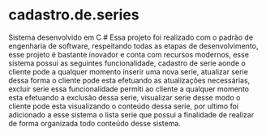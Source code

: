 # cadastro.de.series
Sistema desenvolvido em C #
Essa projeto foi realizado com o padrão de engenharia de software, respeitando todas as etapas de desenvolvimento, esse projeto é bastante inovador e conta com recursos modernos, esse sistema possui as seguintes funcionalidade, cadastro de serie aonde o cliente pode a qualquer momento inserir uma nova serie, atualizar serie dessa forma o cliente pode esta efetuando as atualizações necessárias, excluir serie essa funcionalidade permiti ao cliente a qualquer momento esta efetuando a exclusão dessa serie, visualizar serie desse modo o cliente pode esta visualizando o conteúdo dessa serie, por ultimo foi adicionado a esse sistema o lista serie que possui a finalidade de realizar de forma organizada todo conteúdo desse sistema.
